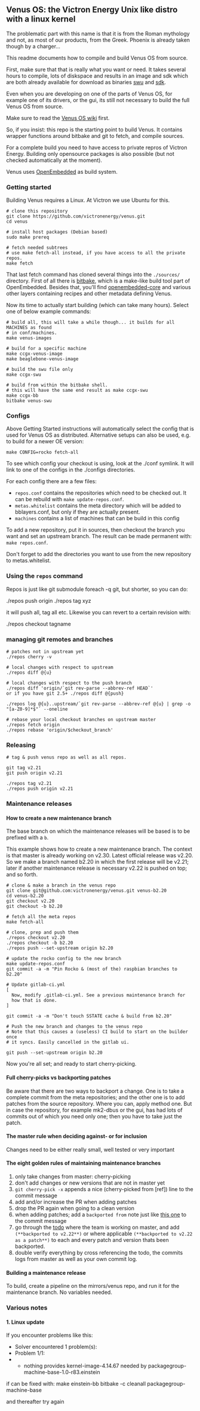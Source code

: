 ## Venus OS: the Victron Energy Unix like distro with a linux kernel

The problematic part with this name is that it is from the Roman
mythology and not, as most of our products, from the Greek. Phoenix
is already taken though by a charger...

This readme documents how to compile and build Venus OS from source.

First, make sure that that is really what you want or need. It takes
several hours to compile, lots of diskspace and results in an
image and sdk which are both already available for download as binaries
[swu](http://updates.victronenergy.com/feeds/venus/release/images/) and
[sdk](http://updates.victronenergy.com/feeds/venus/release/sdk/).

Even when you are developing on one of the parts of Venus OS, for example
one of its drivers, or the gui, its still not necessary to build the
full Venus OS from source.

Make sure to read the [Venus OS wiki](https://github.com/victronenergy/venus/wiki)
first.

So, if you insist: this repo is the starting point to build Venus.
It contains wrapper functions around bitbake and git to fetch, and
compile sources.

For a complete build you need to have access to private repros of Victron
Energy. Building only opensource packages is also possible (but not checked
automatically at the moment).

Venus uses [OpenEmbedded](https://www.openembedded.org/) as build system.

### Getting started
Building Venus requires a Linux. At Victron we use Ubuntu for this.

```
# clone this repository
git clone https://github.com/victronenergy/venus.git
cd venus

# install host packages (Debian based)
sudo make prereq

# fetch needed subtrees
# use make fetch-all instead, if you have access to all the private repos.
make fetch
```

That last fetch command has cloned several things into the `./sources/`
directory. First of all there is [bitbake](https://github.com/openembedded/bitbake),
which is a make-like build tool part of OpenEmbedded. Besides that, you'll find
[openembedded-core](https://github.com/openembedded/openembedded-core/) and
various other layers containing recipes and other metadata defining Venus.

Now its time to actually start building (which can take many hours). Select one
of below example commands:
```
# build all, this will take a while though... it builds for all MACHINES as found
# in conf/machines.
make venus-images

# build for a specific machine
make ccgx-venus-image
make beaglebone-venus-image

# build the swu file only
make ccgx-swu

# build from within the bitbake shell.
# this will have the same end result as make ccgx-swu
make ccgx-bb
bitbake venus-swu
```

### Configs
Above Getting Started instructions will automatically select the config that is
used for Venus OS as distributed. Alternative setups can also be used, e.g. to
build for a newer OE version:

    make CONFIG=rocko fetch-all

To see which config your checkout is using, look at the ./conf symlink. It
will link to one of the configs in the ./configs directories.

For each config there are a few files:

- `repos.conf` contains the repositories which need to be checked out. It can be
rebuild with `make update-repos.conf`.
- `metas.whitelist` contains the meta directory which will be added to
bblayers.conf, but only if they are actually present.
- `machines` contains a list of machines that can be build in this config

To add a new repository, put it in sources, then checkout the branch you want and
set an upstream branch. The result can be made permanent with: `make repos.conf`.

Don't forget to add the directories you want to use from the new repository to
metas.whitelist.

### Using the `repos` command
Repos is just like git submodule foreach -q git, but shorter,
so you can do:

./repos push origin
./repos tag xyz

it will push all, tag all etc. Likewise you can revert to a certain
revision with:

./repos checkout tagname

### managing git remotes and branches

```
# patches not in upstream yet
./repos cherry -v

# local changes with respect to upstream
./repos diff @{u}

# local changes with respect to the push branch
./repos diff 'origin/`git rev-parse --abbrev-ref HEAD`'
or if you have git 2.5+ ./repos diff @{push}

./repos log @{u}..upstream/`git rev-parse --abbrev-ref @{u} | grep -o "[a-Z0-9]*$"` --oneline

# rebase your local checkout branches on upstream master
./repos fetch origin
./repos rebase 'origin/$checkout_branch'
````

### Releasing

```
# tag & push venus repo as well as all repos.

git tag v2.21
git push origin v2.21

./repos tag v2.21
./repos push origin v2.21
```

### Maintenance releases

#### How to create a new maintenance branch
The base branch on which the maintenance releases will be based is to be
prefixed with a `b`.

This example shows how to create a new maintenance branch. The context is that
master is already working on v2.30. Latest official release was v2.20. So we
make a branch named b2.20 in which the first release will be v2.21; later if
another maintenance release is necessary v2.22 is pushed on top; and so forth.

```
# clone & make a branch in the venus repo
git clone git@github.com:victronenergy/venus.git venus-b2.20
cd venus-b2.20
git checkout v2.20
git checkout -b b2.20

# fetch all the meta repos
make fetch-all

# clone, prep and push them
./repos checkout v2.20
./repos checkout -b b2.20
./repos push --set-upstream origin b2.20

# update the rocko config to the new branch
make update-repos.conf
git commit -a -m "Pin Rocko & (most of the) raspbian branches to b2.20"

# Update gitlab-ci.yml
[
  Now, modify .gitlab-ci.yml. See a previous maintenance branch for
  how that is done.
]

git commit -a -m "Don't touch SSTATE cache & build from b2.20"

# Push the new branch and changes to the venus repo
# Note that this causes a (useless) CI build to start on the builder once
# it syncs. Easily cancelled in the gitlab ui.

git push --set-upstream origin b2.20

```

Now you're all set; and ready to start cherry-picking.


#### Full cherry-picks vs backporting patches
Be aware that there are two ways to backport a change. One is to take
a complete commit from the meta repositories; and the other one is to
add patches from the source repository. Where you can, apply method
one. But in case the repository, for example mk2-dbus or the gui, has
had lots of commits out of which you need only one; then you have to
take just the patch.


#### The master rule when deciding against- or for inclusion

Changes need to be either really small, well tested or very important


#### The eight golden rules of maintaining maintenance branches

1. only take changes from master: cherry-picking
2. don't add changes or new versions that are not in master yet
3. `git cherry-pick -x` appends a nice (cherry-picked from [ref]) line to the commit message
4. add and/or increase the PR when adding patches
5. drop the PR again when going to a clean version
6. when adding patches; add a `backported from` note just like
   [this one](https://github.com/victronenergy/meta-victronenergy-private/commit/22ac88f61cc6f13cce1d2fc5455248e066e7a835)
   to the commit message
7. go through the [todo](https://github.com/victronenergy/venus-private/wiki/todo)
   where the team is working on master, and add `(**backported to v2.22**)` or where
   applicable `(**backported to v2.22 as a patch**)` to each and every patch and version
   thats been backported.
8. double verify everything by cross referencing the todo, the commits logs from
   master as well as your own commit log.


#### Building a maintenance release

To build, create a pipeline on the mirrors/venus repo, and run it for the
maintenance branch. No variables needed.


### Various notes

#### 1. Linux update
If you encounter problems like this:
 * Solver encountered 1 problem(s):
 * Problem 1/1:
 *   - nothing provides kernel-image-4.14.67 needed by packagegroup-machine-base-1.0-r83.einstein

if can be fixed with:
  make einstein-bb
  bitbake -c cleanall packagegroup-machine-base

and thereafter try again
